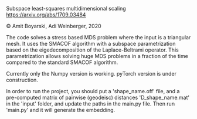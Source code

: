 Subspace least-squares multidimensional scaling
https://arxiv.org/abs/1709.03484

© Amit Boyarski, Adi Weinberger, 2020

The code solves a stress based MDS problem where the input is a triangular mesh. It uses the SMACOF algorithm with a subspace parametrization based on the eigedecomposition of the Laplace-Beltrami operator. This parametrization allows solving huge MDS problems in a fraction of the time compared to the standard SMACOF algorithm.

Currently only the Numpy version is working. pyTorch version is under construction.

In order to run the project, you should put a 'shape_name.off' file, and a pre-computed matrix of pairwise (geodeisc) distances 'D_shape_name.mat' in the 'input' folder, and update the paths in the main.py file.  Then run 'main.py' and it will generate the embedding.
